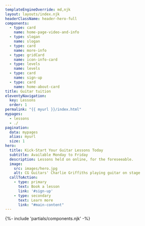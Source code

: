 ```yaml
---
templateEngineOverride: md,njk
layout: layouts/index.njk
headerClassName: header-hero-full
components:
  - type: card
    name: home-page-video-and-info
  - type: slogan
    name: slogan
  - type: card
    name: more-info
  - type: gridCard
    name: icon-info-card
  - type: levels
    name: levels
  - type: card
    name: sign-up
  - type: card
    name: home-about-card
title: Guitar tuition
eleventyNavigation:
  key: Lessons
  order: 1
permalink: "{{ myurl }}/index.html"
mypages:
  - lessons
  - ./
pagination:
  data: mypages
  alias: myurl
  size: 1
hero:
  title: Kick-Start Your Guitar Lessons Today
  subtitle: Available Monday to Friday
  description: Lessons held on online, for the foreseeable.
  image:
    src: images/hero.jpg
    alt: CG Guitars' Charlie Griffiths playing guitar on stage
  callToAction:
    - type: primary
      text: Book a lesson
      link: '#sign-up'
    - type: secondary
      text: Learn more
      link: "#main-content"
---
```


{%- include 'partials/components.njk' -%}



